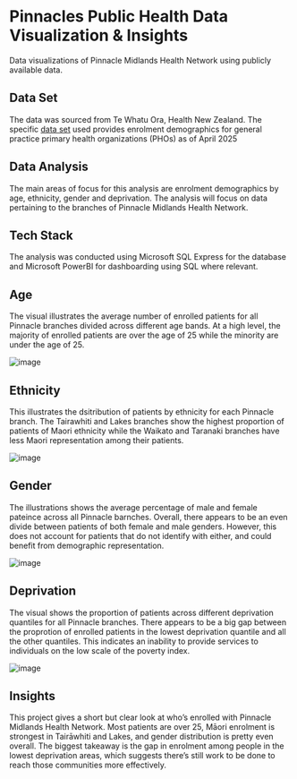 # Pinnacles Public Health Data Visualization & Insights
Data visualizations of Pinnacle Midlands Health Network using publicly available data.

## Data Set
The data was sourced from Te Whatu Ora, Health New Zealand. The specific [data set](https://www.tewhatuora.govt.nz/for-health-providers/primary-care-sector/primary-health-organisations/enrolment-with-a-general-practice-and-primary-health-organisation#enrolment-demographics) used provides enrolment demographics for general practice primary health organizations (PHOs) as of April 2025

## Data Analysis
The main areas of focus for this analysis are enrolment demographics by age, ethnicity, gender and deprivation. The analysis will focus on data pertaining to the branches of Pinnacle Midlands Health Network.

## Tech Stack
The analysis was conducted using Microsoft SQL Express for the database and Microsoft PowerBI for dashboarding using SQL where relevant.

## Age
The visual illustrates the average number of enrolled patients for all Pinnacle branches divided across different age bands. At a high level, the majority of enrolled patients are over the age of 25 while the minority are under the age of 25. 

![image](https://github.com/user-attachments/assets/f0a5f44b-0671-40f0-80c1-39243cf52774)

## Ethnicity
This illustrates the dsitribution of patients by ethnicity for each Pinnacle branch. The Tairawhiti and Lakes branches show the highest proportion of patients of Maori ethnicity while the Waikato and Taranaki branches have less Maori representation among their patients.

![image](https://github.com/user-attachments/assets/91f3a22a-a554-4698-8a1d-0f222001276a)

## Gender
The illustrations shows the average percentage of male and female pateince across all Pinnacle barnches. Overall, there appears to be an even divide between patients of both female and male genders. However, this does not account for patients that do not identify with either, and could benefit from demographic representation.

![image](https://github.com/user-attachments/assets/8f7ec637-bfbf-4c33-bbbf-907fb5ff9445)

## Deprivation

The visual shows the proportion of patients across different deprivation quantiles for all Pinnacle branches. There appears to be a big gap between the proprotion of enrolled patients in the lowest deprivation quantile and all the other quantiles. This indicates an inability to provide services to individuals on the low scale of the poverty index.

![image](https://github.com/user-attachments/assets/69033a7c-2e01-4648-9ce2-6d1084da4206)

## Insights

This project gives a short but clear look at who’s enrolled with Pinnacle Midlands Health Network. Most patients are over 25, Māori enrolment is strongest in Tairāwhiti and Lakes, and gender distribution is pretty even overall. The biggest takeaway is the gap in enrolment among people in the lowest deprivation areas, which suggests there’s still work to be done to reach those communities more effectively.
